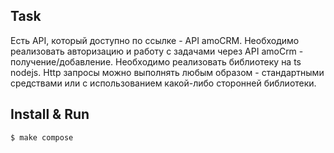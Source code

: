 ## Task
Есть API, который доступно по ссылке - API amoCRM.
Необходимо реализовать авторизацию и работу с задачами через API amoCrm - получение/добавление.
Необходимо реализовать библиотеку на ts nodejs.
Http запросы можно выполнять любым образом - стандартными средствами или с использованием какой-либо сторонней библиотеки.

## Install & Run

```bash
$ make compose 
```
